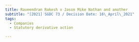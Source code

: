 ```yaml
---
title: Raveendran Rakesh v Jason Mike Nathan and another
subtitle: "[2021] SGDC 73 / Decision Date: 16\_April\_2021"
tags:
  - Companies
  - Statutory derivative action

---
```

